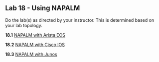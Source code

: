 ## Lab 18 - Using NAPALM

Do the lab(s) as directed by your instructor.  This is determined based on your lab topology.

**18.1** [NAPALM with Arista EOS](Lab_18_1_NAPALM_Arista.md)


**18.2** [NAPALM with Cisco IOS](Lab_18_2_NAPALM_IOS.md)

**18.3** [NAPALM with Junos](Lab_18_3_NAPALM_JUNOS.md)

